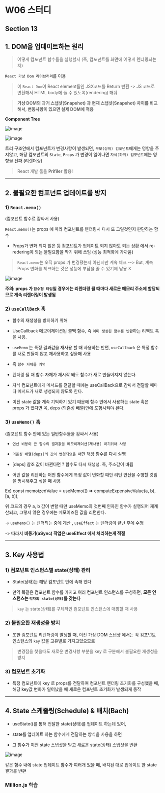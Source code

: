 # W06 스터디
## Section 13

## 1. DOM을 업데이트하는 원리
> 어떻게 컴포넌트 함수들을 실행할지 (즉, 컴포넌트를 화면에 어떻게 렌더링되는지)

`React 가상 Dom 라이브러리`를 이용
> 이 `React Dom`이 React element들인 JSX코드를 Return 반환 -> JS 코드로 변환해서 HTML body에 둘 수 있도록(rendering) 해줘

> **가상 DOM의 과거 스냅샷(Snapshot) 과 현재 스냅샷(Snapshot) 차이를 비교해서, 변동사항이 있으면 실제 DOM에 적용**

**Component Tree**

![image](https://github.com/user-attachments/assets/da4e6fe5-3ba8-42c4-9257-e450e49e2b5c)

![image](https://github.com/user-attachments/assets/914b17e7-dc46-4566-8f33-c3f33e372d84)

트리 구조안에서 컴포넌트가 변경사항이 발생되면, `부모(상위) 컴포넌트`에게는 영향을 주지않고, 해당 컴포넌트의 `State`, `Props` 가 변경이 일어나면 `자식(하위) 컴포넌트`에는 영향을 전파 (리렌더링)

> React 개발 툴을 **Prifiler** 활용!
---

## 2. 불필요한 컴포넌트 업데이트를  방지

### 1) `React.memo()`

(컴포넌트 함수르 감싸서 사용)

`React.memo()`는 props 에 따라 컴포넌트를 렌더링시 다시 또 그릴것인지 판단하는 함수

- Props가 변화 되지 않은 등 컴포넌트가 업데이트 되지 않아도 되는 상황 에서 re-redering이 되는 불필요함을 막기 위해 쓰임 (성능 최적화에 가까움)

> `React.memo`는 오직 props 가 변경됐는지 아닌지만 계속 체크 --> But, 계속 Props 변화를 체크하는 것은 성능에 부담을 줄 수 있기에 남용 X

![image](https://github.com/user-attachments/assets/39787487-4036-44b7-9fbb-6c55bb61195c)

**주의: props 가 `함수형 타입`일 경우에는 리렌더링 될 때마다 새로운 메모리 주소에 할당되므로 계속 리렌더링이 발생됨**

### 2) `useCallBack` 훅

- 함수의 재생성을 방지하기 위해
  
- UseCallback 메모이제이션된 콜백 함수, 즉 `이미 생성된 함수를 반환`하는 리액트 훅을 사용.

- `useMemo` 는 특정 결과값을 재사용 할 때 사용하는 반면, `useCallback` 은 특정 함수를 새로 만들지 않고 재사용하고 싶을때 사용

- 즉 `함수 자체를 기억`
  
- 렌더링 될 때 함수 자체가 재시작 돼도 함수가 새로 만들어지지 않는다.

- 자식 컴포넌트에게 메서드를 전달할 때에는 useCallBack으로 감싸서 전달할 때마다 메서드가 새로 생성되지 않도록 한다.

- 이전 state 값을 계속 기억하기 있기 때문에 함수 안에서 사용하는 state 혹은 props 가 있다면 꼭, deps (의존성 배열)안에 포함시켜야 된다.

### 3) `useMemo()` 훅

(컴포넌트 함수 안에 있는 일반함수들을 감싸서 사용)

- `연산 비용이 큰 함수의 결과값을 메모이제이션(재사용) 하기위해 사용`

- `의존성 배열(deps)의 값이 변경되었을 때`만 해당 함수를 다시 실행
- [deps] 참조 값이 바뀐다면 ? 함수도 다시 재생성. 즉, 주소값이 바뀜
	
- 어떤 값을 리턴하는 어떤 함수에게 특정 값이 변화할 때만 리턴 연산을 수행할 것임을 명시해주고 싶을 때 사용
	
Ex) 
const memoizedValue = useMemo(() => computeExpensiveValue(a, b), [a, b]);

위 코드의 경우 a, b 값이 변할 때만 useMemo의 첫번째 인자인 함수가 실행되어 재계산되고, 그렇지 않은 경우에는 메모이즈된 값을 리턴한다.

-> `useMemo()` 는 렌더되는 중에 계산 , `useEffect` 는 렌더링이 끝난 후에 수행

-> 따라서 **비동기(aSync) 작업은 useEffect 에서 처리하는게 적절**

---

## 3. Key 사용법

### 1) 컴포넌트 인스턴스별 state(상태) 관리

- State(상태)는 해당 컴포넌트 안에 속해 있다

- 만약 똑같은 컴포넌트 함수를 가지고 여러 컴포넌트 인스턴스를 구성하면, **모든 인스턴스는 `각자의 state(상태)`를 갖는다**

> `key` 는 state(상태)를 구체적인 컴포넌트 인스턴스에 매핑할 때 사용

### 2) 불필요한 재생성을 방지

- 또한 컴포넌트 리렌더링이 발생할 때, 이전 가상 DOM 스냅샷 에서는 각 컴포넌트 인스턴스의 `key` 값을 고유별로 가지고있으므로

> 변경점을 찾을때도 새로운 변경사항 부분을 key 로 구분해서 불필요한 재생성을 방지

### 3) 컴포넌트 초기화

- 특정 컴포넌트에 key 로 props를 전달하여 컴포넌트 렌더링 초기화를 구성했을 때, 해당 key값 변화가 일어났을 때 새로운 컴포넌트 초기화가 발생되게 동작 

---

## 4. State 스케줄링(Schedule) & 배치(Bach)

- useState()를 통해 전달한 state(상태)를 업데이트 하는데 있어,
  
- state를 업데이트 하는 함수에게 전달하는 방식을 사용을 하면
- 그 함수가 이전 state 스냅샷을 받고 새로운 state(상태) 스냅샷을 반환

![image](https://github.com/user-attachments/assets/5c11873b-4104-4b94-b923-ca519f68fda9)

같은 함수 내에 state 업데이트 함수가 여러개 있을 때, 배치된 대로 업데이트 한 state 결과를 반환


### Million.js 학습

